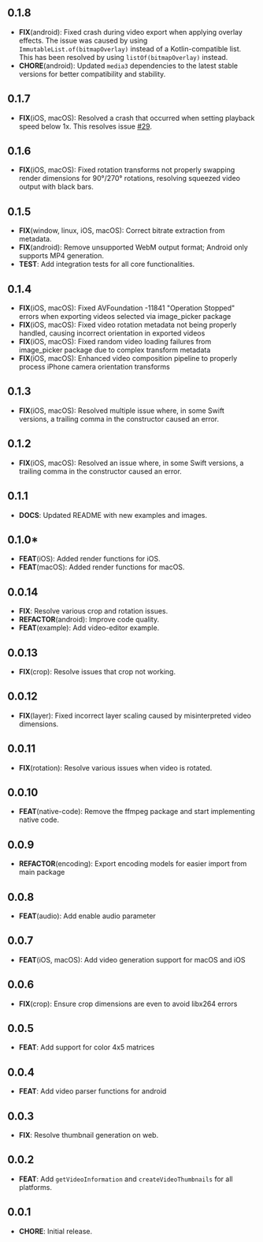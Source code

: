 ## 0.1.8
- **FIX**(android): Fixed crash during video export when applying overlay effects. The issue was caused by using `ImmutableList.of(bitmapOverlay)` instead of a Kotlin-compatible list. This has been resolved by using `listOf(bitmapOverlay)` instead.
- **CHORE**(android): Updated `media3` dependencies to the latest stable versions for better compatibility and stability.

## 0.1.7
- **FIX**(iOS, macOS): Resolved a crash that occurred when setting playback speed below 1x. This resolves issue [#29](https://github.com/hm21/pro_video_editor/issues/29).

## 0.1.6
- **FIX**(iOS, macOS): Fixed rotation transforms not properly swapping render dimensions for 90°/270° rotations, resolving squeezed video output with black bars.

## 0.1.5
- **FIX**(window, linux, iOS, macOS): Correct bitrate extraction from metadata. 
- **FIX**(android): Remove unsupported WebM output format; Android only supports MP4 generation. 
- **TEST**: Add integration tests for all core functionalities.

## 0.1.4
- **FIX**(iOS, macOS): Fixed AVFoundation -11841 "Operation Stopped" errors when exporting videos selected via image_picker package
- **FIX**(iOS, macOS): Fixed video rotation metadata not being properly handled, causing incorrect orientation in exported videos
- **FIX**(iOS, macOS): Fixed random video loading failures from image_picker package due to complex transform metadata
- **FIX**(iOS, macOS): Enhanced video composition pipeline to properly process iPhone camera orientation transforms

## 0.1.3
- **FIX**(iOS, macOS): Resolved multiple issue where, in some Swift versions, a trailing comma in the constructor caused an error.

## 0.1.2
- **FIX**(iOS, macOS): Resolved an issue where, in some Swift versions, a trailing comma in the constructor caused an error.

## 0.1.1
- **DOCS**: Updated README with new examples and images.

## 0.1.0* 
- **FEAT**(iOS): Added render functions for iOS.
- **FEAT**(macOS): Added render functions for macOS.

## 0.0.14
- **FIX**: Resolve various crop and rotation issues.
- **REFACTOR**(android): Improve code quality.
- **FEAT**(example): Add video-editor example.

## 0.0.13
- **FIX**(crop): Resolve issues that crop not working.

## 0.0.12
- **FIX**(layer): Fixed incorrect layer scaling caused by misinterpreted video dimensions.

## 0.0.11
- **FIX**(rotation): Resolve various issues when video is rotated.

## 0.0.10
- **FEAT**(native-code): Remove the ffmpeg package and start implementing native code.

## 0.0.9
- **REFACTOR**(encoding): Export encoding models for easier import from main package

## 0.0.8
- **FEAT**(audio): Add enable audio parameter

## 0.0.7
- **FEAT**(iOS, macOS): Add video generation support for macOS and iOS

## 0.0.6
- **FIX**(crop): Ensure crop dimensions are even to avoid libx264 errors

## 0.0.5
- **FEAT**: Add support for color 4x5 matrices

## 0.0.4
- **FEAT**: Add video parser functions for android

## 0.0.3
- **FIX**: Resolve thumbnail generation on web.

## 0.0.2
- **FEAT**: Add `getVideoInformation` and `createVideoThumbnails` for all platforms.

## 0.0.1

- **CHORE**: Initial release.
